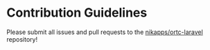 # Contribution Guidelines

Please submit all issues and pull requests to the [nikapps/ortc-laravel](http://github.com/nikapps/ortc-laravel) repository!

